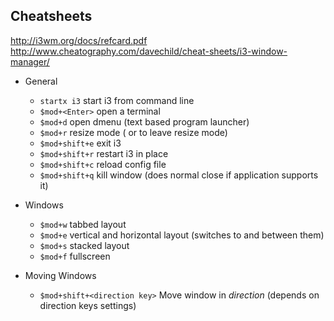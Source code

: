 <!--
Maintainer:   jeffskinnerbox@yahoo.com / www.jeffskinnerbox.me
Version:      0.6.0
-->

## Cheatsheets
<http://i3wm.org/docs/refcard.pdf>
<http://www.cheatography.com/davechild/cheat-sheets/i3-window-manager/>

* General
  * `startx i3` start i3 from command line
  * `$mod+<Enter>` open a terminal
  * `$mod+d` open dmenu (text based program launcher)
  * `$mod+r` resize mode (<Esc> or <Enter> to leave resize mode)
  * `$mod+shift+e` exit i3
  * `$mod+shift+r` restart i3 in place
  * `$mod+shift+c` reload config file
  * `$mod+shift+q` kill window (does normal close if application supports it)

* Windows
  * `$mod+w` tabbed layout
  * `$mod+e` vertical and horizontal layout (switches to and between them)
  * `$mod+s` stacked layout
  * `$mod+f` fullscreen

* Moving Windows
  * `$mod+shift+<direction key>` Move window in _direction_ (depends on direction keys settings)
